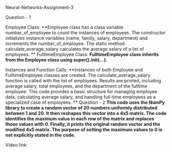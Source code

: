 Neural-Networks-Assignment-3

Question - 1

Employee Class:
**Employee class has a class variable number_of_employee to count the instances of employees.
The constructor initializes instance variables (name, family, salary, department) and increments the number_of_employee.
The static method calculate_average_salary calculates the average salary of a list of employees.
**
FulltimeEmployee Class:
**FulltimeEmployee class inherits from the Employee class using super().__init__(...).**

Instances and Function Calls:
**Instances of both Employee and FulltimeEmployee classes are created.
The calculate_average_salary function is called with the list of employees.
Results are printed, including average salary, total employees, and the department of the fulltime employee.
This code provides a basic structure for managing employee data, calculating average salary, and handling full-time employees as a specialized case of employees.
**
Question - 2
**This code uses the NumPy library to create a random vector of 20 numbers uniformly distributed between 1 and 20. It then reshapes this vector into a 4x5 matrix. The code identifies the maximum value in each row of the matrix and replaces those values with 0. Finally, it prints the original random vector and the modified 4x5 matrix. The purpose of setting the maximum values to 0 is not explicitly stated in the code.**

Video link:

